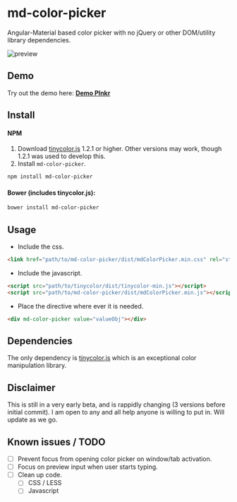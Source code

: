 # md-color-picker
Angular-Material based color picker with no jQuery or other DOM/utility library dependencies.

![preview](https://raw.githubusercontent.com/brianpkelley/md-color-picker/master/md-color-picker.png)

## Demo
Try out the demo here: **[Demo Plnkr](http://embed.plnkr.co/MJC42K/preview)**


## Install
#### NPM
1. Download [tinycolor.js](https://github.com/bgrins/TinyColor) 1.2.1 or higher. Other versions may work, though 1.2.1 was used to develop this.
2. Install `md-color-picker`.
```bash
npm install md-color-picker
```

#### Bower (includes tinycolor.js):
```bash
bower install md-color-picker
```

## Usage
- Include the css.
````html
<link href="path/to/md-color-picker/dist/mdColorPicker.min.css" rel="stylesheet" />
````
- Include the javascript.
````html
<script src="path/to/tinycolor/dist/tinycolor-min.js"></script>
<script src="path/to/md-color-picker/dist/mdColorPicker.min.js"></script>
````
- Place the directive where ever it is needed.
````html
<div md-color-picker value="valueObj"></div>
````

## Dependencies
The only dependency is [tinycolor.js](https://github.com/bgrins/TinyColor) which is an exceptional color manipulation library.

## Disclaimer
This is still in a very early beta, and is rappidly changing (3 versions before initial commit).  I am open to any and all help anyone is willing to put in.  Will update as we go.


## Known issues / TODO
- [ ] Prevent focus from opening color picker on window/tab activation.
- [ ] Focus on preview input when user starts typing.
- [ ] Clean up code.
	- [ ] CSS / LESS
	- [ ] Javascript
